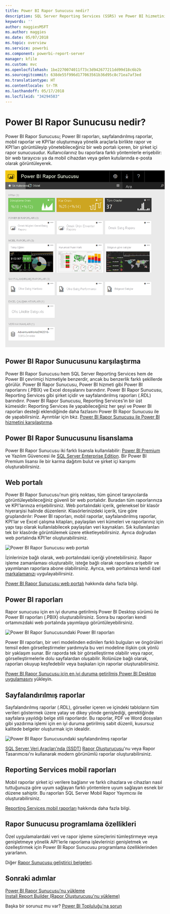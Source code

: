 ```yaml
---
title: Power BI Rapor Sunucusu nedir?
description: SQL Server Reporting Services (SSRS) ve Power BI hizmetinin geri kalanı ile uyumunu anlamak için Power BI Rapor Sunucusu’na genel bir bakış elde edin.
keywords: ''
author: maggiesMSFT
ms.author: maggies
ms.date: 05/07/2018
ms.topic: overview
ms.service: powerbi
ms.component: powerbi-report-server
manager: kfile
ms.custom: mvc
ms.openlocfilehash: 1be2270074011f73c3d942677211dd99d18c6b2b
ms.sourcegitcommit: 638de55f996d177063561b36d95c8c71ea7af3ed
ms.translationtype: HT
ms.contentlocale: tr-TR
ms.lasthandoff: 05/17/2018
ms.locfileid: "34294583"
---
```

# <a name="what-is-power-bi-report-server"></a>Power BI Rapor Sunucusu nedir?

Power BI Rapor Sunucusu; Power BI raporları, sayfalandırılmış raporlar, mobil raporlar ve KPI’lar oluşturmaya yönelik araçlarla birlikte rapor ve KPI’ları görüntüleyip yönetebileceğiniz bir web portalı içeren, bir şirket içi rapor sunucusudur. Kullanıcılarınız bu raporlara farklı yöntemlerle erişebilir: bir web tarayıcısı ya da mobil cihazdan veya gelen kutularında e-posta olarak görüntüleyerek.

![Power BI Rapor Sunucusu web portalı](media/get-started/power-bi-report-server-overview.png)

## <a name="comparing-power-bi-report-server"></a>Power BI Rapor Sunucusunu karşılaştırma 
Power BI Rapor Sunucusu hem SQL Server Reporting Services hem de Power BI çevrimiçi hizmetiyle benzerdir, ancak bu benzerlik farklı şekillerde görülür. Power BI Rapor Sunucusu, Power BI hizmeti gibi Power BI raporlarını (.PBIX) ve Excel dosyalarını barındırır. Power BI Rapor Sunucusu, Reporting Services gibi şirket içidir ve sayfalandırılmış raporları (.RDL) barındırır. Power BI Rapor Sunucusu, Reporting Services’in bir üst kümesidir: Reporting Services ile yapabileceğiniz her şeyi ve Power BI raporları desteği eklendiğinde daha fazlasını Power BI Rapor Sunucusu ile de yapabilirsiniz. Ayrıntılar için bkz. [Power BI Rapor Sunucusu ile Power BI hizmetini karşılaştırma](compare-report-server-service.md).

## <a name="licensing-power-bi-report-server"></a>Power BI Rapor Sunucusunu lisanslama
Power BI Rapor Sunucusu iki farklı lisansla kullanılabilir: [Power BI Premium](../service-premium.md) ve Yazılım Güvencesi ile [SQL Server Enterprise Edition](https://www.microsoft.com/sql-server/sql-server-2017-editions). Bir Power BI Premium lisansı ile bir karma dağıtım bulut ve şirket içi karışımı oluşturabilirsiniz.  

## <a name="web-portal"></a>Web portalı
Power BI Rapor Sunucusu'nun giriş noktası, tüm güncel tarayıcılarda görüntüleyebileceğiniz güvenli bir web portalıdır. Buradan tüm raporlarınıza ve KPI'larınıza erişebilirsiniz. Web portalındaki içerik, geleneksel bir klasör hiyerarşisi halinde düzenlenir. Klasörlerinizdeki içerik, türe göre gruplandırılır: Power BI raporları, mobil raporlar, sayfalandırılmış raporlar, KPI'lar ve Excel çalışma kitapları, paylaşılan veri kümeleri ve raporlarınız için yapı taşı olarak kullanılabilecek paylaşılan veri kaynakları. Sık kullanılanları tek bir klasörde görüntülemek üzere etiketleyebilirsiniz. Ayrıca doğrudan web portalında KPI'ler oluşturabilirsiniz. 

![Power BI Rapor Sunucusu web portalı](media/get-started/web-portal.png)

İzinlerinize bağlı olarak, web portalındaki içeriği yönetebilirsiniz. Rapor işleme zamanlaması oluşturabilir, isteğe bağlı olarak raporlara erişebilir ve yayımlanan raporlara abone olabilirsiniz. Ayrıca, web portalınıza kendi özel [markalamanızı](https://docs.microsoft.com/sql/reporting-services/branding-the-web-portal) uygulayabilirsiniz. 

[Power BI Rapor Sunucusu web portalı](https://docs.microsoft.com/sql/reporting-services/web-portal-ssrs-native-mode) hakkında daha fazla bilgi.

## <a name="power-bi-reports"></a>Power BI raporları
Rapor sunucusu için en iyi duruma getirilmiş Power BI Desktop sürümü ile Power BI raporları (.PBIX) oluşturabilirsiniz. Sonra bu raporları kendi ortamınızdaki web portalında yayımlayıp görüntüleyebilirsiniz.

![Power BI Rapor Sunucusundaki Power BI raporları](media/get-started/powerbi-reports.png)

Power BI raporları, bir veri modelinden edinilen farklı bulguları ve öngörüleri temsil eden görselleştirmeler yardımıyla bu veri modeline ilişkin çok yönlü bir yaklaşım sunar.  Bir raporda tek bir görselleştirme olabilir veya rapor, görselleştirmelerle dolu sayfalardan oluşabilir. Rolünüze bağlı olarak, raporları okuyup keşfedebilir veya başkaları için raporlar oluşturabilirsiniz.

[Power BI Rapor Sunucusu için en iyi duruma getirilmiş Power BI Desktop uygulamasını](quickstart-create-powerbi-report.md) yükleyin.

## <a name="paginated-reports"></a>Sayfalandırılmış raporlar
Sayfalandırılmış raporlar (.RDL), görseller içeren ve içindeki tabloların tüm verileri göstermek üzere yatay ve dikey yönde genişlediği, gerektiğinde sayfalara yayıldığı belge stili raporlardır. Bu raporlar, PDF ve Word dosyaları gibi yazdırma işlemi için en iyi duruma getirilmiş sabit düzenli, kusursuz kalitede belgeler oluşturmak için idealdir.

![Power BI Rapor Sunucusundaki sayfalandırılmış raporlar](media/get-started/paginated-reports.png)

[SQL Server Veri Araçları'nda (SSDT)](https://docs.microsoft.com/sql/reporting-services/tools/reporting-services-in-sql-server-data-tools-ssdt) [Rapor Oluşturucusu](https://docs.microsoft.com/sql/reporting-services/report-builder/report-builder-in-sql-server-2016)'nu veya Rapor Tasarımcısı'nı kullanarak modern görünümlü raporlar oluşturabilirsiniz.

## <a name="reporting-services-mobile-reports"></a>Reporting Services mobil raporları
Mobil raporlar şirket içi verilere bağlanır ve farklı cihazlara ve cihazları nasıl tuttuğunuza göre uyum sağlayan farklı yöntemlere uyum sağlayan esnek bir düzene sahiptir. Bu raporları SQL Server Mobil Rapor Yayımcısı ile oluşturabilirsiniz.

[Reporting Services mobil raporları](https://docs.microsoft.com/sql/reporting-services/mobile-reports/create-mobile-reports-with-sql-server-mobile-report-publisher) hakkında daha fazla bilgi. 

## <a name="report-server-programming-features"></a>Rapor Sunucusu programlama özellikleri
Özel uygulamalardaki veri ve rapor işleme süreçlerini tümleştirmeye veya genişletmeye yönelik API'lerle raporlama işlevlerinizi genişletmek ve özelleştirmek için Power BI Rapor Sunucusu programlama özelliklerinden yararlanın.

Diğer [Rapor Sunucusu geliştirici belgeleri](https://docs.microsoft.com/sql/reporting-services/reporting-services-developer-documentation).

## <a name="next-steps"></a>Sonraki adımlar
[Power BI Rapor Sunucusu'nu yükleme](install-report-server.md)  
[Install Report Builder (Rapor Oluşturucusu'nu yükleme)](https://docs.microsoft.com/sql/reporting-services/install-windows/install-report-builder)  

Başka bir sorunuz mu var? [Power BI Topluluğu'na sorun](https://community.powerbi.com/)



